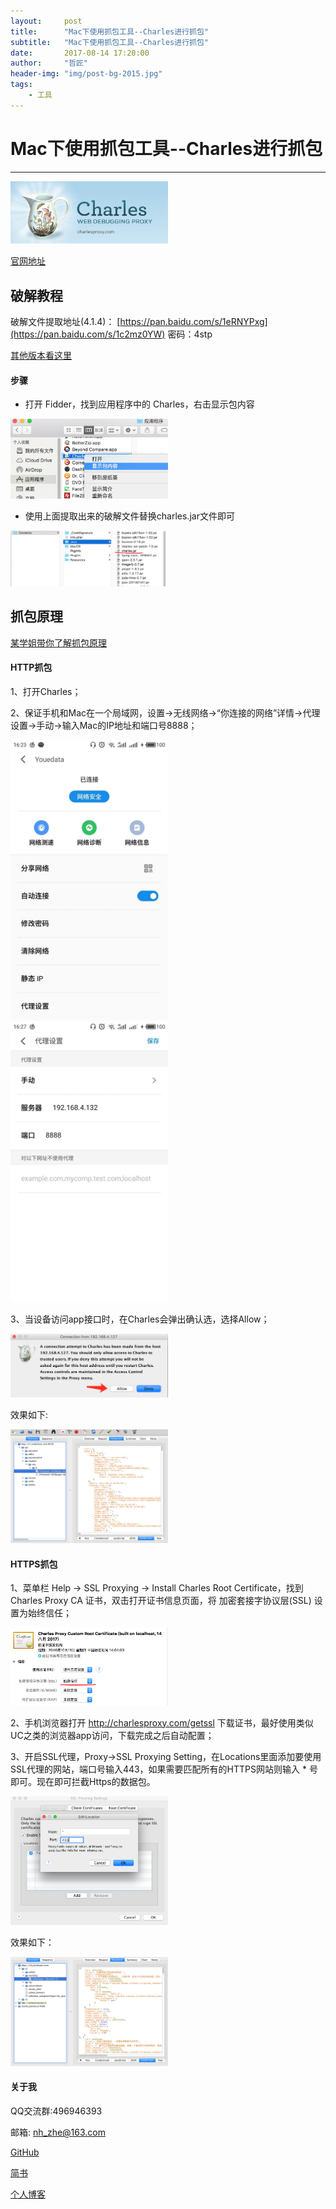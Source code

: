 ```yaml
---
layout:     post
title:      "Mac下使用抓包工具--Charles进行抓包"
subtitle:   "Mac下使用抓包工具--Charles进行抓包"
date:       2017-08-14 17:20:00
author:     "哲匠"
header-img: "img/post-bg-2015.jpg"
tags:
    - 工具
---
```


# Mac下使用抓包工具--Charles进行抓包
----

<img src="/assets/images/charles/charles_logo.png" style="width: 50%;">

[官网地址](http://www.charlesproxy.com/)

## 破解教程

破解文件提取地址(4.1.4)：
[https://pan.baidu.com/s/1eRNYPxg](https://pan.baidu.com/s/1c2mz0YW)
密码：4stp

[其他版本看这里](http://charles.iiilab.com/)

#### 步骤

* 打开 Fidder，找到应用程序中的 Charles，右击显示包内容

<img src="/assets/images/charles/charles_step1.png" style="width: 50%;">

* 使用上面提取出来的破解文件替换charles.jar文件即可

<img src="/assets/images/charles/charles_step2.png" style="width: 50%;">

## 抓包原理

[某学姐带你了解抓包原理](http://mouxuejie.com/blog/2017-03-19/capture-package-principle/)

#### HTTP抓包

1、打开Charles；


2、保证手机和Mac在一个局域网，设置->无线网络->“你连接的网络”详情->代理设置->手动->输入Mac的IP地址和端口号8888；

<img src="/assets/images/charles/charles_step4.png" style="width: 50%;">

<img src="/assets/images/charles/charles_step5.png" style="width: 50%;">

3、当设备访问app接口时，在Charles会弹出确认选，选择Allow；

<img src="/assets/images/charles/charles_step3.png" style="width: 50%;">

效果如下:

<img src="/assets/images/charles/charles_step6.png" style="width: 50%;">

#### HTTPS抓包

1、菜单栏 Help -> SSL Proxying -> Install Charles Root Certificate，找到Charles Proxy CA 证书，双击打开证书信息页面，将 加密套接字协议层(SSL) 设置为始终信任；

<img src="/assets/images/charles/charles_step7.png" style="width: 50%;">

2、手机浏览器打开 http://charlesproxy.com/getssl 下载证书，最好使用类似UC之类的浏览器app访问，下载完成之后自动配置；

3、开启SSL代理，Proxy->SSL Proxying Setting，在Locations里面添加要使用SSL代理的网站，端口号输入443，如果需要匹配所有的HTTPS网站则输入 * 号即可。现在即可拦截Https的数据包。

<img src="/assets/images/charles/charles_step9.png" style="width: 50%;">

效果如下：

<img src="/assets/images/charles/charles_step8.png" style="width: 50%;">

#### 关于我 
QQ交流群:496946393 

邮箱: nh_zhe@163.com

[GitHub](https://github.com/zhe525069676)

[简书](http://www.jianshu.com/users/550d52af9d72/latest_articles)

[个人博客](http://www.zheblog.com)




	



